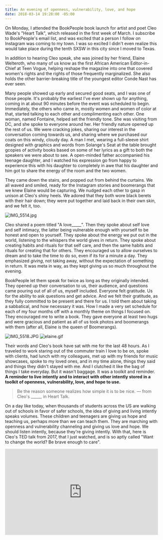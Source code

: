 ```yaml
---
title: An evening of openness, vulnerability, love, and hope
date: 2018-03-14 19:28:00 -05:00
---
```


On Monday, I attended the BookPeople book launch for artist and poet Cleo Wade's "Heart Talk", which released in the first week of March. I subscribe to BookPeople's email list, and was excited that a person I follow on Instagram was coming to my town. I was so excited I didn't even realize this would take place during the tenth SXSW in this city since I moved to Texas.

In addition to hearing Cleo speak, she was joined by her friend, Elaine Welteroth, who many of us know as the first African American Editor-in-Chief at Teen Vogue, helping reshape the magazine into one that covered women's rights and the rights of those frequently marginalized. She also holds the other barrier-breaking title of the youngest editor Conde Nast has ever seen.

Many people showed up early and secured good seats, and I was one of those people. It's probably the earliest I've ever shown up for anything, coming in at about 90 minutes before the event was scheduled to begin. Immediately, the others who came in, mostly women and women of color at that, started talking to each other and complimenting each other. One woman, named Fontaine, helped set the friendly tone. She was visiting from DC, and she spoke to everyone around her. Her friendly nature opened up the rest of us. We were cracking jokes, sharing our interest in the conversation coming towards us, and sharing where we purchased our coats on this windy, cloudy day. A man I met, wearing a full-sleeve shirt designed with graphics and words from Solange's Seat at the table brought gcopies of activity books based on some of her lyrics as a gift to both the speakers we were about to see. A open-minded father accompanied his teenage daughter, and I watched his expression go from happy to experience this with his daughter to completely in awe that his daughter and him got to share the energy of the room and the two women.

They came down the stairs, and popped out from behind the curtains. We all waved and smiled, ready for the Instagram stories and boomerangs that we knew Elaine would be capturing. We nudged each other to gasp in unison at Cleo's shiny heels. We adored that they both wore black berets with their hair down; they were put together and laid back in their own skin, and we felt it, too.

![IMG_5514.jpg](/uploads/IMG_5514.jpg)

Cleo shared a poem titled "A love_____". Then they spoke about self love and self intimacy, the latter being vulnerable enough with yourself to be honest and open to yourself. They spoke about the energy we put out in the world, listening to the whispers the world gives in return. They spoke about creating habits and rituals for that self care, and then the same habits and rituals for creating that for others. They encouraged us to allow ourselves to dream and to take the time to do so, even if its for a minute a day. They emphasized *giving*, not taking away, without the expectation of something in return. It was meta in way, as they kept giving us so much throughout the evening.

BookPeople let them speak for twice as long as they originally intended. They opened up their conversation to us, their audience, and questions came pouring out of all of us, myself included. Everyone felt gratitude. Us for the ability to ask questions and get advice. And we felt their gratitude, as they fully committed to be present and there for us. I told them about taking a sabbatical, and how necessary it was. How I made a very set schedule for each of my four months off with a monthly theme on things I focused on. They encouraged me to write a book. They gave everyone at least two hugs and were gracious and patient as all of us took photos and boomerangs with them (after all, Elaine is the queen of Boomerangs).

![IMG_5518.JPG](/uploads/IMG_5518.JPG)
![elaine.gif](/uploads/elaine.gif)

Their words and Cleo's book have sat with me for the last 48 hours. As I traveled to work staring out of the commuter train I love to be on, spoke with clients, had lunch with my colleagues, met up with my friends for music showcases, spoke to my loved ones, and in my time alone, things they said and things they didn't stayed with me. And I clutched it like the bag of things I take everyday. But it wasn't baggage. It was a toolkit and reminder. **A reminder to live intently and to interact with other intently stored in a toolkit of openness, vulnerability, love, and hope to use.**

> Be the reason someone realizes how simple it is to be nice.
> — from Cleo's _____, in Heart Talk.

On a day like today, when thousands of students across the US are walking out of schools in favor of safer schools, the idea of giving and living intently speaks volumes. These children and teenagers are giving us hope and teaching us, perhaps more than we can teach them. They are marching with openness and vulnerability channeling and giving us love and hope. We should listen intently, because they're giving intently. With that, here is Cleo's TED talk from 2017, that I just watched, and is so aptly called "Want to change the world? Be brave enough to care".

<div style="max-width:854px" class="full"><div style="position:relative;height:0;padding-bottom:56.25%"><iframe src="https://embed.ted.com/talks/lang/en/cleo_wade_want_to_change_the_world_start_by_being_brave_enough_to_care" width="854" height="480" style="position:absolute;left:0;top:0;width:100%;height:100%" frameborder="0" scrolling="no" allowfullscreen></iframe></div></div> 



